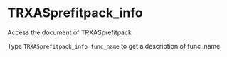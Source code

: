 # TRXASprefitpack_info

Access the document of TRXASprefitpack

Type ``TRXASprefitpack_info func_name`` to get a description of func_name

